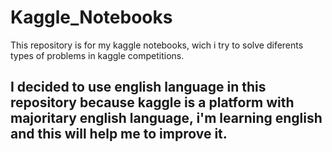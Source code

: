 # Kaggle_Notebooks
This repository is for my kaggle notebooks, wich i try to solve diferents types of problems in kaggle competitions.

## I decided to use english language in this repository because kaggle is a platform with majoritary english language, i'm learning english and this will help me to improve it.
